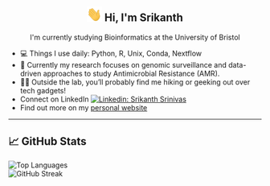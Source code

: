 <div align="center">
  <h2>
    <img src="https://raw.githubusercontent.com/khaeuk/khaeuk/master/assets/wave.gif" width="30px">  Hi, I'm Srikanth 
  </h2>
</div>  
<div align="center">
I'm currently studying Bioinformatics at the University of Bristol   
</div>

- 💻 Things I use daily: Python, R, Unix, Conda, Nextflow  
- 🧬 Currently my research focuses on genomic surveillance and data-driven approaches to study Antimicrobial Resistance (AMR).  
- 🧗‍♂️ Outside the lab, you’ll probably find me hiking or geeking out over tech gadgets!  
- Connect on LinkedIn [![Linkedin: Srikanth Srinivas](https://img.shields.io/badge/-SrikanthSrinivas-blue?style=flat-square&logo=Linkedin&logoColor=white&link=https://www.linkedin.com/in/srikanthsrinivas27)](https://www.linkedin.com/in/srikanthsrinivas27)  
- Find out more on my [personal website](https://srikanth-srinvas.github.io/)  
---

## 📈 GitHub Stats  

![Top Languages](https://github-readme-stats.vercel.app/api/top-langs/?username=srikanth-srinvas&layout=compact&theme=radical)  
![GitHub Streak](https://streak-stats.demolab.com/?user=srikanth-srinvas&layout=compact&theme=radical)  
